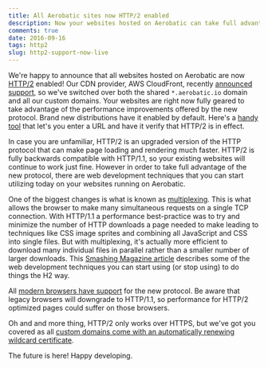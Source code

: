 ```yaml
---
title: All Aerobatic sites now HTTP/2 enabled
description: Now your websites hosted on Aerobatic can take full advantage of the performance benefits of HTTP/2.
comments: true
date: 2016-09-16
tags: http2
slug: http2-support-now-live
---
```


We're happy to announce that all websites hosted on Aerobatic are now [HTTP/2](http://qnimate.com/post-series/http2-complete-tutorial/) enabled! Our CDN provider, AWS CloudFront, recently [announced support](https://aws.amazon.com/about-aws/whats-new/2016/09/amazon-cloudfront-now-supports-http2/), so we've switched over both the shared `*.aerobatic.io` domain and all our custom domains. Your websites are right now fully geared to take advantage of the performance improvements offered by the new protocol. Brand new distributions have it enabled by default. Here's a [handy tool](https://tools.keycdn.com/http2-test) that let's you enter a URL and have it verify that HTTP/2 is in effect.

In case you are unfamiliar, HTTP/2 is an upgraded version of the HTTP protocol that can make page loading and rendering much faster. HTTP/2 is fully backwards compatible with HTTP/1.1, so your existing websites will continue to work just fine. However in order to take full advantage of the new protocol, there are web development techniques that you can start utilizing today on your websites running on Aerobatic.

One of the biggest changes is what is known as [multiplexing](http://qnimate.com/what-is-multiplexing-in-http2/). This is what allows the browser to make many simultaneous requests on a single TCP connection. With HTTP/1.1 a performance best-practice was to try and minimize the number of HTTP downloads a page needed to make leading to techniques like CSS image sprites and combining all JavaScript and CSS into single files. But with multiplexing, it's actually more efficient to download many individual files in parallel rather than a smaller number of larger downloads. This [Smashing Magazine article](https://www.smashingmagazine.com/2016/02/getting-ready-for-http2/#how-to-prepare-for-http2-now) describes some of the web development techniques you can start using (or stop using) to do things the H2 way.

All [modern browsers have support](http://caniuse.com/#feat=http2) for the new protocol. Be aware that legacy browsers will downgrade to HTTP/1.1, so performance for HTTP/2 optimized pages could suffer on those browsers.

Oh and and more thing, HTTP/2 only works over HTTPS, but we've got you covered as all [custom domains come with an automatically renewing wildcard certificate](/docs/custom-domains-ssl/).

The future is here! Happy developing.
